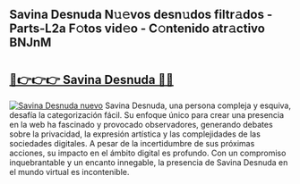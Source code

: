 ## Savina Desnuda N𝚞𝚎vos desn𝚞dos filtr𝚊dos - Parts-L2a F𝚘tos vid𝚎o - C𝚘ntenido atr𝚊ctivo BNJnM

# <h2><a href="http://mbcj6o.tromn.icu/?c=Savina+Desnuda">🔗👉👉👉 Savina Desnuda 🔗🔗</a></h2>

[![Savina Desnuda nuevo](https://i.imgur.com/pEAQMta.gif)](http://mbcj6o.tromn.icu/?c=Savina+Desnuda)
Savina Desnuda, una persona compleja y esquiva, desafía la categorización fácil. Su enfoque único para crear una presencia en la web ha fascinado y provocado observadores, generando debates sobre la privacidad, la expresión artística y las complejidades de las sociedades digitales. A pesar de la incertidumbre de sus próximas acciones, su impacto en el ámbito digital es profundo. Con un compromiso inquebrantable y un encanto innegable, la presencia de Savina Desnuda en el mundo virtual es incontenible.
